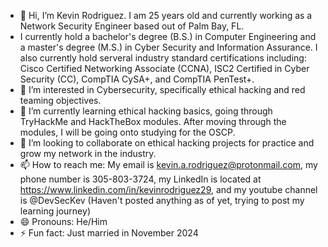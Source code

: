 - 👋 Hi, I’m Kevin Rodriguez. I am 25 years old and currently working as a Network Security Engineer based out of Palm Bay, FL.
- I currently hold a bachelor's degree (B.S.) in Computer Engineering and a master's degree (M.S.) in Cyber Security and Information Assurance. I also currently hold serveral industry standard certifications including: Cisco Certified Networking Associate (CCNA), ISC2 Certified in Cyber Security (CC), CompTIA CySA+, and CompTIA PenTest+. 
- 👀 I’m interested in Cybersecurity, specifically ethical hacking and red teaming objectives.
- 🌱 I’m currently learning ethical hacking basics, going through TryHackMe and HackTheBox modules. After moving through the modules, I will be going onto studying for the OSCP.
- 💞️ I’m looking to collaborate on ethical hacking projects for practice and grow my network in the industry.
- 📫 How to reach me: My email is kevin.a.rodriguez@protonmail.com, my phone number is 305-803-3724, my LinkedIn is located at https://www.linkedin.com/in/kevinrodriguez29, and my youtube channel is @DevSecKev (Haven't posted anything as of yet, trying to post my learning journey)
- 😄 Pronouns: He/Him
- ⚡ Fun fact: Just married in November 2024

<!---
kevin-a-rodriguez/kevin-a-rodriguez is a ✨ special ✨ repository because its `README.md` (this file) appears on your GitHub profile.
You can click the Preview link to take a look at your changes.
--->
